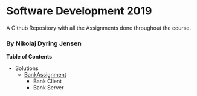 # Software Development 2019
A Github Repository with all the Assignments done throughout the course.
### By Nikolaj Dyring Jensen

**Table of Contents**
* Solutions
  * [BankAssignment](https://github.com/NikoDyring/Software2019/tree/master/Solutions/BankAssignment)
    * Bank Client
    * Bank Server
